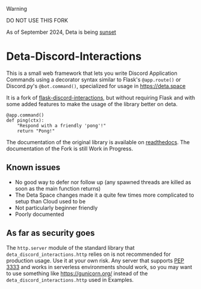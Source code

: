 > [!WARNING]
> DO NOT USE THIS FORK
> 
> As of September 2024, Deta is being [sunset](https://web.archive.org/web/20240902151210/https://deta.space/sunset)

# Deta-Discord-Interactions

This is a small web framework that lets you write Discord Application Commands using a decorator syntax similar to Flask's `@app.route()` or Discord.py's `@bot.command()`, specialized for usage in https://deta.space

It is a fork of [flask-discord-interactions](https://pypi.org/project/Flask-Discord-Interactions/), but without requiring Flask and with some added features to make the usage of the library better on deta.

```
@app.command()
def ping(ctx):
    "Respond with a friendly 'pong'!"
    return "Pong!"
```

The documentation of the original library is available on [readthedocs](https://flask-discord-interactions.readthedocs.io/).
The documentation of the Fork is still Work in Progress.



## Known issues
- No good way to defer nor follow up (any spawned threads are killed as soon as the main function returns)
- The Deta Space changes made it a quite few times more complicated to setup than Cloud used to be
- Not particularly beginner friendly
- Poorly documented

## As far as security goes
The `http.server` module of the standard library that `deta_discord_interactions.http` relies on is not recommended for production usage. Use it at your own risk.
Any server that supports [PEP 3333](https://peps.python.org/pep-3333/) and works in serverless environments should work, so you may want to use something like https://gunicorn.org/ instead of the `deta_discord_interactions.http` used in Examples.
